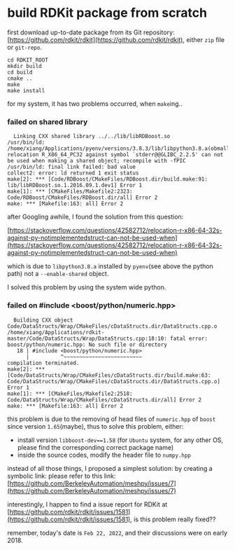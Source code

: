 ---
---

# build RDKit package from scratch

first download up-to-date package from its Git repository: [https://github.com/rdkit/rdkit](https://github.com/rdkit/rdkit), either `zip` file or `git-repo`.


```
cd RDKIT_ROOT
mkdir build
cd build
cmake ..
make
make install
```

for my system, it has two problems occurred, when `make`ing..


### failed on shared library

```
  Linking CXX shared library ../../lib/libRDBoost.so
/usr/bin/ld: /home/xiang/Applications/pyenv/versions/3.8.3/lib/libpython3.8.a(obmalloc.o):
relocation R_X86_64_PC32 against symbol `stderr@@GLIBC_2.2.5' can not be used when making a shared object; recompile with -fPIC
/usr/bin/ld: final link failed: bad value
collect2: error: ld returned 1 exit status
make[2]: *** [Code/RDBoost/CMakeFiles/RDBoost.dir/build.make:91: lib/libRDBoost.so.1.2016.09.1.dev1] Error 1
make[1]: *** [CMakeFiles/Makefile2:2323: Code/RDBoost/CMakeFiles/RDBoost.dir/all] Error 2
make: *** [Makefile:163: all] Error 2
```

after Googling awhile, I found the solution from this question:

[https://stackoverflow.com/questions/42582712/relocation-r-x86-64-32s-against-py-notimplementedstruct-can-not-be-used-when](https://stackoverflow.com/questions/42582712/relocation-r-x86-64-32s-against-py-notimplementedstruct-can-not-be-used-when)

which is due to `libpython3.8.a` installed by `pyenv`(see above the python path) not a `--enable-shared` object. 

I solved this problem by using the system wide python.


### failed on #include <boost/python/numeric.hpp>

```
  Building CXX object Code/DataStructs/Wrap/CMakeFiles/cDataStructs.dir/DataStructs.cpp.o
/home/xiang/Applications/rdkit-master/Code/DataStructs/Wrap/DataStructs.cpp:18:10: fatal error: boost/python/numeric.hpp: No such file or directory
   18 | #include <boost/python/numeric.hpp>
      |          ^~~~~~~~~~~~~~~~~~~~~~~~~~
compilation terminated.
make[2]: *** [Code/DataStructs/Wrap/CMakeFiles/cDataStructs.dir/build.make:63: Code/DataStructs/Wrap/CMakeFiles/cDataStructs.dir/DataStructs.cpp.o] Error 1
make[1]: *** [CMakeFiles/Makefile2:2518: Code/DataStructs/Wrap/CMakeFiles/cDataStructs.dir/all] Error 2
make: *** [Makefile:163: all] Error 2
```

this problem is due to the removing of head files of `numeric.hpp` of `boost` since version `1.65`(maybe), thus to solve this problem, either:

* install version `libboost-dev==1.58` (for `Ubuntu` system, for any other OS, please find the corresponding correct package name)
* inside the source codes, modify the header file to `numpy.hpp`

instead of all those things, I proposed a simplest solution: by creating a symbolic link: please refer to this link: [https://github.com/BerkeleyAutomation/meshpy/issues/7](https://github.com/BerkeleyAutomation/meshpy/issues/7)


interestingly, I happen to find a issue report for RDKit at [https://github.com/rdkit/rdkit/issues/1581](https://github.com/rdkit/rdkit/issues/1581), is this problem really fixed??

remember, today's date is `Feb 22, 2022`, and their discussions were on early 2018.


